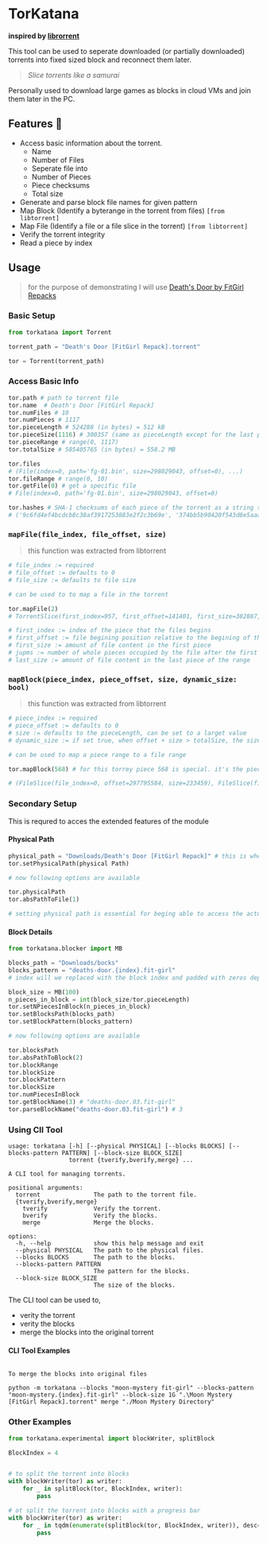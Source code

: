 # TorKatana

**inspired by [librorrent](https://www.libtorrent.org/)**

This tool can be used to seperate downloaded (or partially downloaded) torrents into fixed sized block and reconnect them later.

> _Slice torrents like a samurai_

Personally used to download large games as blocks in cloud VMs and join them later in the PC.

## Features 🌃

- Access basic information about the torrent.
  - Name
  - Number of Files
  - Seperate file into
  - Number of Pieces
  - Piece checksums
  - Total size
- Generate and parse block file names for given pattern
- Map Block (Identify a byterange in the torrent from files) `[from libtorrent]`
- Map File (Identify a file or a file slice in the torrent) `[from libtorrent]`
- Verify the torrent integrity
- Read a piece by index

## Usage

> for the purpose of demonstrating I will use [Death's Door by FitGirl Repacks](https://fitgirl-repacks.site/deaths-door/)

### Basic Setup

```python
from torkatana import Torrent

torrent_path = "Death's Door [FitGirl Repack].torrent"

tor = Torrent(torrent_path)
```

### Access Basic Info

```python
tor.path # path to torrent file
tor.name  # Death's Door [FitGirl Repack]
tor.numFiles # 10
tor.numPieces # 1117
tor.pieceLength # 524288 (in bytes) = 512 kB
tor.pieceSize(1116) # 300357 (same as pieceLength except for the last piece)
tor.pieceRange # range(0, 1117)
tor.totalSize # 585405765 (in bytes) = 558.2 MB

tor.files
# (File(index=0, path='fg-01.bin', size=298029043, offset=0), ...)
tor.fileRange # range(0, 10)
tor.getFile(0) # get a specific file
# File(index=0, path='fg-01.bin', size=298029043, offset=0)

tor.hashes # SHA-1 checksums of each piece of the torrent as a string tuple
# ('9c6fd4ef4bcdcb8c38af3917253883e2f2c3b69e', '374bb5b90420f543d8e5aaaa2e59cd4baad302fd', ... )
```

### `mapFile(file_index, file_offset, size)`

> this function was extracted from libtorrent

```python
# file_index := required
# file_offset := defaults to 0
# file_size := defaults to file size

# can be used to to map a file in the torrent

tor.mapFile(2)
# TorrentSlice(first_index=957, first_offset=141401, first_size=382887, jumps=121, last_size=118065)

# first_index := index of the piece that the files begins
# first_offset := file begining position relative to the begining of the piece
# first_size := amount of file content in the first piece
# jupms := number of whole pieces occupied by the file after the first piece
# last_size := amount of file content in the last piece of the range
```

### `mapBlock(piece_index, piece_offset, size, dynamic_size: bool)`

> this function was extracted from libtorrent

```python
# piece_index := required
# piece_offset := defaults to 0
# size := defaults to the pieceLength, can be set to a larget value
# dynamic_size := if set true, when offset + size > totalSize, the size variable is modified such that about conditions is true, if dynamic size is false in such situation programe will raise an error

# can be used to map a piece range to a file range

tor.mapBlock(568) # for this torrey piece 568 is special. it's the piece that contains the last part of the file 0 and the starting part of the file 1. as shown below

# (FileSlice(file_index=0, offset=297795584, size=233459), FileSlice(file_index=1, offset=0, size=290829))
```

### Secondary Setup

This is requred to acces the extended features of the module

#### Physical Path

```python
physical_path = "Downloads/Death's Door [FitGirl Repack]" # this is where downloaded files are stored
tor.setPhysicalPath(physical Path)

# now following options are available

tor.physicalPath
tor.absPathToFile(1)

# setting physical path is essential for beging able to access the actual torrent data in the disk
```

#### Block Details

```python
from torkatana.blocker import MB

blocks_path = "Downloads/bocks"
blocks_pattern = "deaths-door.{index}.fit-girl"
# index will we replaced with the block index and padded with zeros depending on the number of blocks

block_size = MB(100)
n_pieces_in_block = int(block_size/tor.pieceLength)
tor.setNPiecesInBlock(n_pieces_in_block)
tor.setBlocksPath(blocks_path)
tor.setBlockPattern(blocks_pattern)

# now following options are available

tor.blocksPath
tor.absPathToBlock(2)
tor.blockRange
tor.blockSize
tor.blockPattern
tor.blockSize
tor.numPiecesInBlock
tor.getBlockName(3) # "deaths-door.03.fit-girl"
tor.parseBlockName("deaths-door.03.fit-girl") # 3
```

### Using ClI Tool

```
usage: torkatana [-h] [--physical PHYSICAL] [--blocks BLOCKS] [--blocks-pattern PATTERN] [--block-size BLOCK_SIZE]
                 torrent {tverify,bverify,merge} ...

A CLI tool for managing torrents.

positional arguments:
  torrent               The path to the torrent file.
  {tverify,bverify,merge}
    tverify             Verify the torrent.
    bverify             Verify the blocks.
    merge               Merge the blocks.

options:
  -h, --help            show this help message and exit
  --physical PHYSICAL   The path to the physical files.
  --blocks BLOCKS       The path to the blocks.
  --blocks-pattern PATTERN
                        The pattern for the blocks.
  --block-size BLOCK_SIZE
                        The size of the blocks.
```

The CLI tool can be used to,

- verity the torrent
- verity the blocks
- merge the blocks into the original torrent

#### CLI Tool Examples

```

To merge the blocks into original files

python -m torkatana --blocks "moon-mystery fit-girl" --blocks-pattern "moon-mystery.{index}.fit-girl" --block-size 1G ".\Moon Mystery [FitGirl Repack].torrent" merge "./Moon Mystery Directory"
```

### Other Examples

```python
from torkatana.experimental import blockWriter, splitBlock

BlockIndex = 4


# to split the torrent into blocks
with blockWriter(tor) as writer:
    for _ in splitBlock(tor, BlockIndex, writer):
        pass

# ot split the torrent into blocks with a progress bar
with blockWriter(tor) as writer:
    for _ in tqdm(enumerate(splitBlock(tor, BlockIndex, writer)), desc=f"Creting Block {BlockIndex}", total=tor.numPiecesInBlock, unit="pcs", bar_format="{l_bar}{bar}| {n_fmt}/{total_fmt} [{remaining}]", colour='blue', ncols=100):
        pass
```
